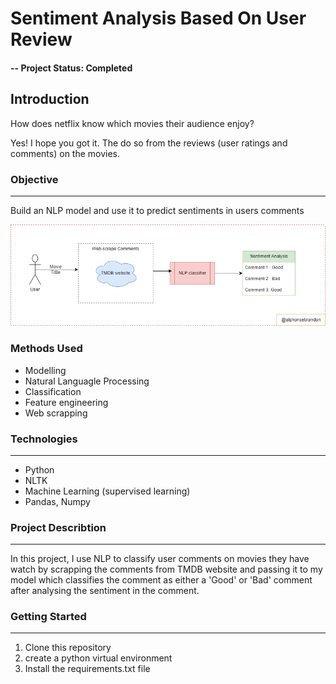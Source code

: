 # Sentiment Analysis Based On User Review

#### -- Project Status: Completed

## Introduction

How does netflix know which movies their audience enjoy?

Yes! I hope you got it. The do so from the reviews (user ratings and comments) on the movies.

### Objective

---

Build an NLP model and use it to predict sentiments in users comments

![1668890815031](image/README/1668890815031.png)

### Methods Used

* Modelling
* Natural Languagle Processing
* Classification
* Feature engineering
* Web scrapping

### Technologies

---

* Python
* NLTK
* Machine Learning (supervised learning)
* Pandas, Numpy

### Project Describtion

---

In this project, I use NLP to classify user comments on movies they have watch by scrapping the comments from TMDB website and passing it to my model which classifies the comment as either a 'Good' or 'Bad' comment after analysing the sentiment in the comment.

### Getting Started

---

1. Clone this repository
2. create a python virtual environment
3. Install the requirements.txt file
